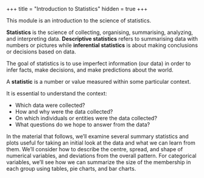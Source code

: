 +++
title = "Introduction to Statistics"
hidden = true
+++

This module is an introduction to the science of statistics. 

**Statistics** is the science of collecting, organising, summarising, analyzing, and interpreting data. **Descriptive statistics** refers to summarising data with numbers or pictures while **inferential statistics** is about making conclusions or decisions based on data.

The goal of statistics is to use imperfect information (our data) in order to infer facts, make decisions, and make predictions about the world.

A **statistic** is a number or value measured within some particular context.

It is essential to understand the context:

- Which data were collected?
- How and why were the data collected?
- On which individuals or entities were the data collected?
- What questions do we hope to answer from the data?

In the material that follows, we’ll examine several summary statistics and plots useful for taking an initial look at the data and what we can learn from them. We’ll consider how to describe the centre, spread, and shape of numerical variables, and deviations from the overall pattern. For categorical variables, we’ll see how we can summarize the size of the membership in each group using tables, pie charts, and bar charts.